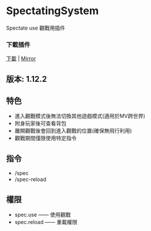 # SpectatingSystem
Spectate use 觀戰用插件

### 下載插件
 [下載](http://festyy.com/wB55mi) | [Mirror](http://www.mediafire.com/file/v7rj4r3cuy2yalw/SpectatingSystem.jar/file)

## 版本: 1.12.2

## 特色
- 進入觀戰模式後無法切換其他遊戲模式(適用於MV跨世界)
- 附身玩家後可查看背包
- 離開觀戰後會回到進入觀戰的位置(確保無飛行利用)
- 觀戰期間僅限使用特定指令

## 指令
- /spec
- /spec-reload

## 權限
- spec.use —— 使用觀戰
- spec.reload —— 重載權限
